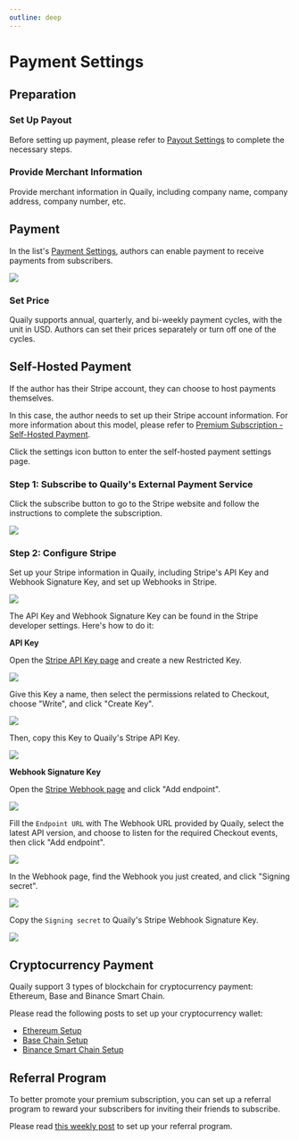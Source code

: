 ```yaml
---
outline: deep
---
```


# Payment Settings

## Preparation

### Set Up Payout

Before setting up payment, please refer to [Payout Settings](./payout-settings.md) to complete the necessary steps.

### Provide Merchant Information

Provide merchant information in Quaily, including company name, company address, company number, etc.

## Payment

In the list's [Payment Settings](https://quaily.com/dashboard/lists/@current/settings/payment), authors can enable payment to receive payments from subscribers.

![](/images/screenshots/payment-settings-01.webp)

### Set Price

Quaily supports annual, quarterly, and bi-weekly payment cycles, with the unit in USD. Authors can set their prices separately or turn off one of the cycles.

## Self-Hosted Payment

If the author has their Stripe account, they can choose to host payments themselves.

In this case, the author needs to set up their Stripe account information. For more information about this model, please refer to [Premium Subscription - Self-Hosted Payment](./premium.md).

Click the settings icon button to enter the self-hosted payment settings page.

### Step 1: Subscribe to Quaily's External Payment Service

Click the subscribe button to go to the Stripe website and follow the instructions to complete the subscription.

![](/images/screenshots/payment-settings-02.webp)

### Step 2: Configure Stripe

Set up your Stripe information in Quaily, including Stripe's API Key and Webhook Signature Key, and set up Webhooks in Stripe.

![](/images/screenshots/payment-settings-04.webp)

The API Key and Webhook Signature Key can be found in the Stripe developer settings. Here's how to do it:

**API Key**

Open the [Stripe API Key page](https://dashboard.stripe.com/apikeys) and create a new Restricted Key.

![](/images/screenshots/create-stripe-api-key-01.webp)

Give this Key a name, then select the permissions related to Checkout, choose "Write", and click "Create Key".

![](/images/screenshots/create-stripe-api-key-02.webp)

Then, copy this Key to Quaily's Stripe API Key.

![](/images/screenshots/create-stripe-api-key-03.webp)

**Webhook Signature Key**

Open the [Stripe Webhook page](https://dashboard.stripe.com/webhooks) and click "Add endpoint".

![](/images/screenshots/create-stripe-webhook-01.webp)

Fill the `Endpoint URL` with The Webhook URL provided by Quaily, select the latest API version, and choose to listen for the required Checkout events, then click "Add endpoint".

![](/images/screenshots/create-stripe-webhook-02.webp)

In the Webhook page, find the Webhook you just created, and click "Signing secret".

![](/images/screenshots/create-stripe-webhook-03.webp)

Copy the `Signing secret` to Quaily's Stripe Webhook Signature Key.

![](/images/screenshots/create-stripe-webhook-04.webp)

## Cryptocurrency Payment

Quaily support 3 types of blockchain for cryptocurrency payment: Ethereum, Base and Binance Smart Chain.

Please read the following posts to set up your cryptocurrency wallet:

- [Ethereum Setup](https://quaily.com/blog/p/how-to-enable-eth-blockchain-payment-with-your-newsletter-by-quail)
- [Base Chain Setup](https://quaily.com/blog/p/how-to-enable-base-blockchain-payment-with-your-newsletter-by-quail)
- [Binance Smart Chain Setup](https://quaily.com/blog/p/how-to-empower-your-newsletter-with-bsc-blockchain-payments)

## Referral Program

To better promote your premium subscription, you can set up a referral program to reward your subscribers for inviting their friends to subscribe.

Please read [this weekly post](https://quaily.com/blog/p/quail-weekly-40) to set up your referral program.
